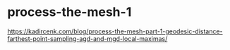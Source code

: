 # process-the-mesh-1
https://kadircenk.com/blog/process-the-mesh-part-1-geodesic-distance-farthest-point-sampling-agd-and-mgd-local-maximas/
